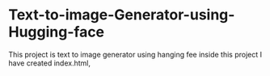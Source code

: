 # Text-to-image-Generator-using-Hugging-face
This project is text to image generator using hanging fee inside this project I have created  index.html, 
